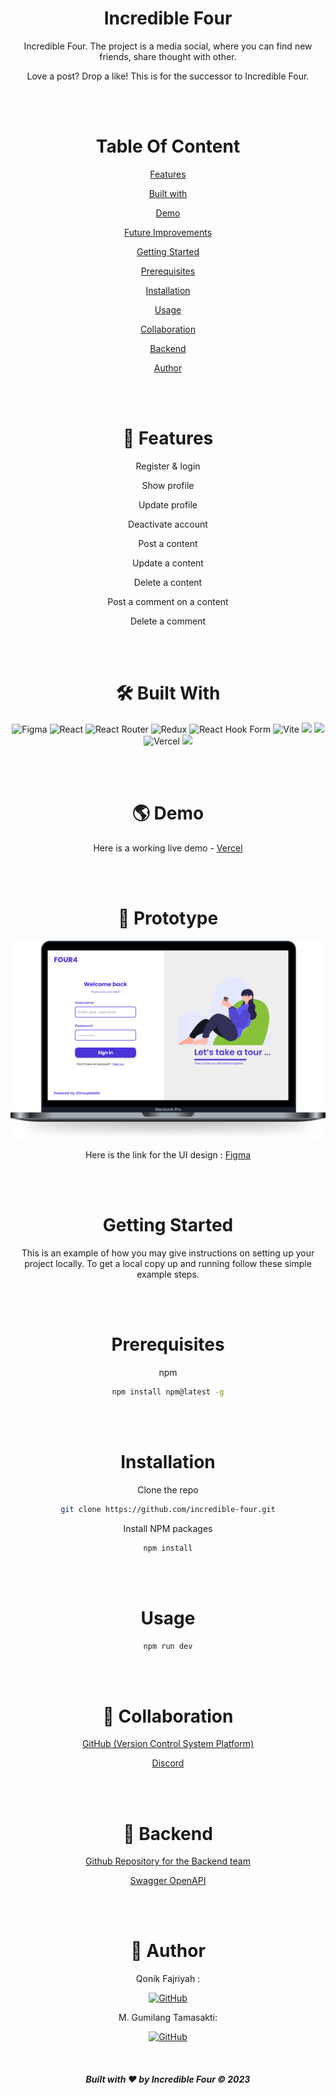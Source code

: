 <div align="center">

# Incredible Four

Incredible Four. The project is a media social, where you can find new friends, share thought with other.

Love a post? Drop a like! This is for the successor to Incredible Four.

<br />
<br />
  
# Table Of Content

 [Features](#features)
 
 [Built with](#built-with)
  
 [Demo](#demo)
 
 [Future Improvements](#prototype)
 
 [Getting Started](#getting-started)
 
 [Prerequisites](#prerequisites)
 
 [Installation](#installation)
 
 [Usage](#usage)
 
 [Collaboration](#collaboration)
 
 [Backend](#backend)
 
 [Author](#author)

  <br />
  <br />

# 💫 Features

 Register & login

 Show profile

 Update profile

 Deactivate account

 Post a content

 Update a content

 Delete a content

 Post a comment on a content

 Delete a comment

  <br />
  <br />

# 🛠️ Built With

![Figma](https://img.shields.io/badge/figma-%23F24E1E.svg?style=for-the-badge&logo=figma&logoColor=white)
![React](https://img.shields.io/badge/react-%2320232a.svg?style=for-the-badge&logo=react&logoColor=%2361DAFB)
![React Router](https://img.shields.io/badge/React_Router-CA4245?style=for-the-badge&logo=react-router&logoColor=white)
![Redux](https://img.shields.io/badge/redux-%23593d88.svg?style=for-the-badge&logo=redux&logoColor=white)
![React Hook Form](https://img.shields.io/badge/React%20Hook%20Form-%23EC5990.svg?style=for-the-badge&logo=reacthookform&logoColor=white)
![Vite](https://img.shields.io/badge/vite-%23646CFF.svg?style=for-the-badge&logo=vite&logoColor=white)
<img src="https://img.shields.io/badge/Tailwind_CSS-38B2AC?style=for-the-badge&logo=tailwind-css&logoColor=white" />
<img src="https://img.shields.io/badge/DaisyUi-FFFF00?style=for-the-badge&logo=daisyui&logoColor=white" />
![Vercel](https://img.shields.io/badge/Vercel-000000?style=for-the-badge&logo=vercel&logoColor=white)
<img src="https://img.shields.io/badge/Sweet Alert-7D4698?style=for-the-badge&logo=Sweet-Alert&logoColor=white" />

  <br />
  <br />
  
# 🌎 Demo

Here is a working live demo - [Vercel](https://inc-four.vercel.app/)

  <br />
  <br />
  
# 🎨 Prototype
![Four4 Preview](./Device_-_Macbook_Pro.png)

Here is the link for the UI design : [Figma](https://figma.com/file/wzXZU72he49VK8BnIOJtay/Prototype-Four4Four-Social-Media?node-id=11%3A192&t=5Oa8vF0RsCsxZrKo-0)

<br/>
<br/>


# Getting Started

This is an example of how you may give instructions on setting up your project locally.
To get a local copy up and running follow these simple example steps.

  <br />
  <br />
  
# Prerequisites

 npm
  ```sh
  npm install npm@latest -g
  ```

  <br />
  <br />
  
# Installation

 Clone the repo
   ```sh
   git clone https://github.com/incredible-four.git
   ```
 Install NPM packages
   ```sh
   npm install
   ```

  <br />
  <br />
  
  
# Usage

```sh
npm run dev
```

  <br />
  <br />
  
  
# 🤝 Collaboration

[GitHub (Version Control System Platform)](https://github.com/incredible-four)
 
[Discord](https://discord.com/)

  <br />
  <br />
  
# 🧰 Backend

 [Github Repository for the Backend team](https://github.com/incredible-four/socialmedia-api)

 [Swagger OpenAPI](https://app.swaggerhub.com/apis-docs/ALIFMUHAMADHAFIDZ23/SocialMedia-Group4/1.0.0)

  <br />
  <br />
  
  
# 🤖 Author

Qonik Fajriyah :

  [![GitHub](https://img.shields.io/badge/-Qonik-black?style=for-the-badge&logo=github&logoColor=white)](https://github.com/fmqonik) 

 M. Gumilang Tamasakti:

  [![GitHub](https://img.shields.io/badge/-Tama-black?style=for-the-badge&logo=github&logoColor=white)](https://github.com/tamasakti) 

  <br />
<h5>
<p align="center">Built with ❤️ by Incredible Four ©️ 2023</p>
</h5>
